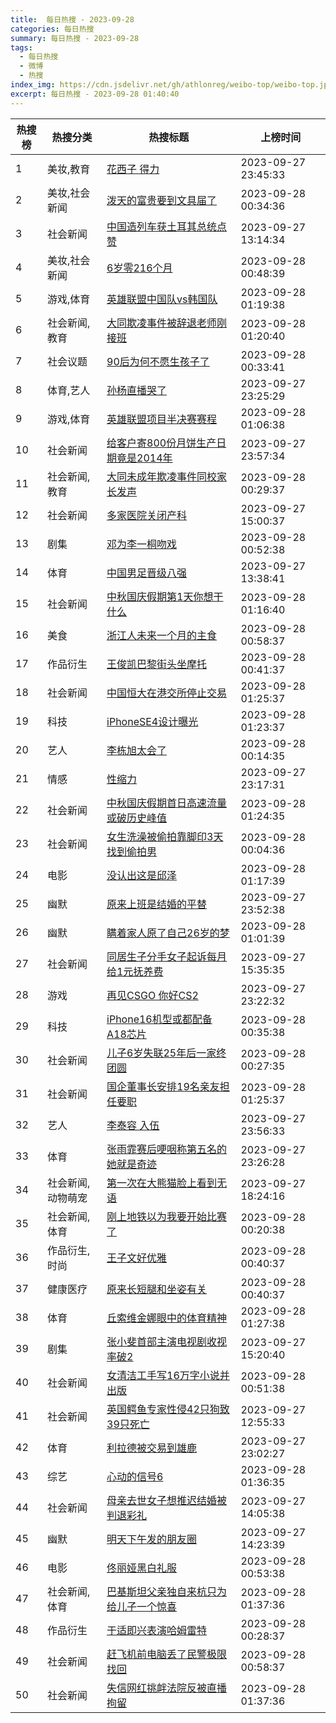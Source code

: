 ```yaml
---
title:  每日热搜 - 2023-09-28
categories: 每日热搜
summary: 每日热搜 - 2023-09-28
tags:
  - 每日热搜
  - 微博
  - 热搜
index_img: https://cdn.jsdelivr.net/gh/athlonreg/weibo-top/weibo-top.jpeg
excerpt: 每日热搜 - 2023-09-28 01:40:40
---
```


| 热搜榜 | 热搜分类 | 热搜标题 | 上榜时间 |
| --- | --- | --- | --- |
| 1 | 美妆,教育 | [花西子 得力](https://s.weibo.com/weibo%3Fq%3D%2523%E8%8A%B1%E8%A5%BF%E5%AD%90%20%E5%BE%97%E5%8A%9B%2523) | 2023-09-27 23:45:33 | 
| 2 | 美妆,社会新闻 | [泼天的富贵要到文具届了](https://s.weibo.com/weibo%3Fq%3D%2523%E6%B3%BC%E5%A4%A9%E7%9A%84%E5%AF%8C%E8%B4%B5%E8%A6%81%E5%88%B0%E6%96%87%E5%85%B7%E5%B1%8A%E4%BA%86%2523) | 2023-09-28 00:34:36 | 
| 3 | 社会新闻 | [中国造列车获土耳其总统点赞](https://s.weibo.com/weibo%3Fq%3D%2523%E4%B8%AD%E5%9B%BD%E9%80%A0%E5%88%97%E8%BD%A6%E8%8E%B7%E5%9C%9F%E8%80%B3%E5%85%B6%E6%80%BB%E7%BB%9F%E7%82%B9%E8%B5%9E%2523) | 2023-09-27 13:14:34 | 
| 4 | 美妆,社会新闻 | [6岁零216个月](https://s.weibo.com/weibo%3Fq%3D%25236%E5%B2%81%E9%9B%B6216%E4%B8%AA%E6%9C%88%2523) | 2023-09-28 00:48:39 | 
| 5 | 游戏,体育 | [英雄联盟中国队vs韩国队](https://s.weibo.com/weibo%3Fq%3D%2523%E8%8B%B1%E9%9B%84%E8%81%94%E7%9B%9F%E4%B8%AD%E5%9B%BD%E9%98%9Fvs%E9%9F%A9%E5%9B%BD%E9%98%9F%2523) | 2023-09-28 01:19:38 | 
| 6 | 社会新闻,教育 | [大同欺凌事件被辞退老师刚接班](https://s.weibo.com/weibo%3Fq%3D%2523%E5%A4%A7%E5%90%8C%E6%AC%BA%E5%87%8C%E4%BA%8B%E4%BB%B6%E8%A2%AB%E8%BE%9E%E9%80%80%E8%80%81%E5%B8%88%E5%88%9A%E6%8E%A5%E7%8F%AD%2523) | 2023-09-28 01:20:40 | 
| 7 | 社会议题 | [90后为何不愿生孩子了](https://s.weibo.com/weibo%3Fq%3D%252390%E5%90%8E%E4%B8%BA%E4%BD%95%E4%B8%8D%E6%84%BF%E7%94%9F%E5%AD%A9%E5%AD%90%E4%BA%86%2523) | 2023-09-28 00:33:41 | 
| 8 | 体育,艺人 | [孙杨直播哭了](https://s.weibo.com/weibo%3Fq%3D%2523%E5%AD%99%E6%9D%A8%E7%9B%B4%E6%92%AD%E5%93%AD%E4%BA%86%2523) | 2023-09-27 23:25:29 | 
| 9 | 游戏,体育 | [英雄联盟项目半决赛赛程](https://s.weibo.com/weibo%3Fq%3D%2523%E8%8B%B1%E9%9B%84%E8%81%94%E7%9B%9F%E9%A1%B9%E7%9B%AE%E5%8D%8A%E5%86%B3%E8%B5%9B%E8%B5%9B%E7%A8%8B%2523) | 2023-09-28 01:06:38 | 
| 10 | 社会新闻 | [给客户寄800份月饼生产日期竟是2014年](https://s.weibo.com/weibo%3Fq%3D%2523%E7%BB%99%E5%AE%A2%E6%88%B7%E5%AF%84800%E4%BB%BD%E6%9C%88%E9%A5%BC%E7%94%9F%E4%BA%A7%E6%97%A5%E6%9C%9F%E7%AB%9F%E6%98%AF2014%E5%B9%B4%2523) | 2023-09-27 23:57:34 | 
| 11 | 社会新闻,教育 | [大同未成年欺凌事件同校家长发声](https://s.weibo.com/weibo%3Fq%3D%2523%E5%A4%A7%E5%90%8C%E6%9C%AA%E6%88%90%E5%B9%B4%E6%AC%BA%E5%87%8C%E4%BA%8B%E4%BB%B6%E5%90%8C%E6%A0%A1%E5%AE%B6%E9%95%BF%E5%8F%91%E5%A3%B0%2523) | 2023-09-28 00:29:37 | 
| 12 | 社会新闻 | [多家医院关闭产科](https://s.weibo.com/weibo%3Fq%3D%2523%E5%A4%9A%E5%AE%B6%E5%8C%BB%E9%99%A2%E5%85%B3%E9%97%AD%E4%BA%A7%E7%A7%91%2523) | 2023-09-27 15:00:37 | 
| 13 | 剧集 | [邓为李一桐吻戏](https://s.weibo.com/weibo%3Fq%3D%2523%E9%82%93%E4%B8%BA%E6%9D%8E%E4%B8%80%E6%A1%90%E5%90%BB%E6%88%8F%2523) | 2023-09-28 00:52:38 | 
| 14 | 体育 | [中国男足晋级八强](https://s.weibo.com/weibo%3Fq%3D%2523%E4%B8%AD%E5%9B%BD%E7%94%B7%E8%B6%B3%E6%99%8B%E7%BA%A7%E5%85%AB%E5%BC%BA%2523) | 2023-09-27 13:38:41 | 
| 15 | 社会新闻 | [中秋国庆假期第1天你想干什么](https://s.weibo.com/weibo%3Fq%3D%2523%E4%B8%AD%E7%A7%8B%E5%9B%BD%E5%BA%86%E5%81%87%E6%9C%9F%E7%AC%AC1%E5%A4%A9%E4%BD%A0%E6%83%B3%E5%B9%B2%E4%BB%80%E4%B9%88%2523) | 2023-09-28 01:16:40 | 
| 16 | 美食 | [浙江人未来一个月的主食](https://s.weibo.com/weibo%3Fq%3D%2523%E6%B5%99%E6%B1%9F%E4%BA%BA%E6%9C%AA%E6%9D%A5%E4%B8%80%E4%B8%AA%E6%9C%88%E7%9A%84%E4%B8%BB%E9%A3%9F%2523) | 2023-09-28 00:58:37 | 
| 17 | 作品衍生 | [王俊凯巴黎街头坐摩托](https://s.weibo.com/weibo%3Fq%3D%2523%E7%8E%8B%E4%BF%8A%E5%87%AF%E5%B7%B4%E9%BB%8E%E8%A1%97%E5%A4%B4%E5%9D%90%E6%91%A9%E6%89%98%2523) | 2023-09-28 00:41:37 | 
| 18 | 社会新闻 | [中国恒大在港交所停止交易](https://s.weibo.com/weibo%3Fq%3D%2523%E4%B8%AD%E5%9B%BD%E6%81%92%E5%A4%A7%E5%9C%A8%E6%B8%AF%E4%BA%A4%E6%89%80%E5%81%9C%E6%AD%A2%E4%BA%A4%E6%98%93%2523) | 2023-09-28 01:25:37 | 
| 19 | 科技 | [iPhoneSE4设计曝光](https://s.weibo.com/weibo%3Fq%3D%2523iPhoneSE4%E8%AE%BE%E8%AE%A1%E6%9B%9D%E5%85%89%2523) | 2023-09-28 01:23:37 | 
| 20 | 艺人 | [李栋旭太会了](https://s.weibo.com/weibo%3Fq%3D%2523%E6%9D%8E%E6%A0%8B%E6%97%AD%E5%A4%AA%E4%BC%9A%E4%BA%86%2523) | 2023-09-28 00:14:35 | 
| 21 | 情感 | [性缩力](https://s.weibo.com/weibo%3Fq%3D%2523%E6%80%A7%E7%BC%A9%E5%8A%9B%2523) | 2023-09-27 23:17:31 | 
| 22 | 社会新闻 | [中秋国庆假期首日高速流量或破历史峰值](https://s.weibo.com/weibo%3Fq%3D%2523%E4%B8%AD%E7%A7%8B%E5%9B%BD%E5%BA%86%E5%81%87%E6%9C%9F%E9%A6%96%E6%97%A5%E9%AB%98%E9%80%9F%E6%B5%81%E9%87%8F%E6%88%96%E7%A0%B4%E5%8E%86%E5%8F%B2%E5%B3%B0%E5%80%BC%2523) | 2023-09-28 01:24:35 | 
| 23 | 社会新闻 | [女生洗澡被偷拍靠脚印3天找到偷拍男](https://s.weibo.com/weibo%3Fq%3D%2523%E5%A5%B3%E7%94%9F%E6%B4%97%E6%BE%A1%E8%A2%AB%E5%81%B7%E6%8B%8D%E9%9D%A0%E8%84%9A%E5%8D%B03%E5%A4%A9%E6%89%BE%E5%88%B0%E5%81%B7%E6%8B%8D%E7%94%B7%2523) | 2023-09-28 00:04:36 | 
| 24 | 电影 | [没认出这是邱泽](https://s.weibo.com/weibo%3Fq%3D%2523%E6%B2%A1%E8%AE%A4%E5%87%BA%E8%BF%99%E6%98%AF%E9%82%B1%E6%B3%BD%2523) | 2023-09-28 01:17:39 | 
| 25 | 幽默 | [原来上班是结婚的平替](https://s.weibo.com/weibo%3Fq%3D%2523%E5%8E%9F%E6%9D%A5%E4%B8%8A%E7%8F%AD%E6%98%AF%E7%BB%93%E5%A9%9A%E7%9A%84%E5%B9%B3%E6%9B%BF%2523) | 2023-09-27 23:52:38 | 
| 26 | 幽默 | [瞒着家人原了自己26岁的梦](https://s.weibo.com/weibo%3Fq%3D%2523%E7%9E%92%E7%9D%80%E5%AE%B6%E4%BA%BA%E5%8E%9F%E4%BA%86%E8%87%AA%E5%B7%B126%E5%B2%81%E7%9A%84%E6%A2%A6%2523) | 2023-09-28 01:01:39 | 
| 27 | 社会新闻 | [同居生子分手女子起诉每月给1元抚养费](https://s.weibo.com/weibo%3Fq%3D%2523%E5%90%8C%E5%B1%85%E7%94%9F%E5%AD%90%E5%88%86%E6%89%8B%E5%A5%B3%E5%AD%90%E8%B5%B7%E8%AF%89%E6%AF%8F%E6%9C%88%E7%BB%991%E5%85%83%E6%8A%9A%E5%85%BB%E8%B4%B9%2523) | 2023-09-27 15:35:35 | 
| 28 | 游戏 | [再见CSGO 你好CS2](https://s.weibo.com/weibo%3Fq%3D%2523%E5%86%8D%E8%A7%81CSGO%20%E4%BD%A0%E5%A5%BDCS2%2523) | 2023-09-27 23:22:32 | 
| 29 | 科技 | [iPhone16机型或都配备A18芯片](https://s.weibo.com/weibo%3Fq%3D%2523iPhone16%E6%9C%BA%E5%9E%8B%E6%88%96%E9%83%BD%E9%85%8D%E5%A4%87A18%E8%8A%AF%E7%89%87%2523) | 2023-09-28 00:35:38 | 
| 30 | 社会新闻 | [儿子6岁失联25年后一家终团圆](https://s.weibo.com/weibo%3Fq%3D%2523%E5%84%BF%E5%AD%906%E5%B2%81%E5%A4%B1%E8%81%9425%E5%B9%B4%E5%90%8E%E4%B8%80%E5%AE%B6%E7%BB%88%E5%9B%A2%E5%9C%86%2523) | 2023-09-28 00:27:35 | 
| 31 | 社会新闻 | [国企董事长安排19名亲友担任要职](https://s.weibo.com/weibo%3Fq%3D%2523%E5%9B%BD%E4%BC%81%E8%91%A3%E4%BA%8B%E9%95%BF%E5%AE%89%E6%8E%9219%E5%90%8D%E4%BA%B2%E5%8F%8B%E6%8B%85%E4%BB%BB%E8%A6%81%E8%81%8C%2523) | 2023-09-28 01:25:37 | 
| 32 | 艺人 | [李泰容 入伍](https://s.weibo.com/weibo%3Fq%3D%2523%E6%9D%8E%E6%B3%B0%E5%AE%B9%20%E5%85%A5%E4%BC%8D%2523) | 2023-09-27 23:56:33 | 
| 33 | 体育 | [张雨霏赛后哽咽称第五名的她就是奇迹](https://s.weibo.com/weibo%3Fq%3D%2523%E5%BC%A0%E9%9B%A8%E9%9C%8F%E8%B5%9B%E5%90%8E%E5%93%BD%E5%92%BD%E7%A7%B0%E7%AC%AC%E4%BA%94%E5%90%8D%E7%9A%84%E5%A5%B9%E5%B0%B1%E6%98%AF%E5%A5%87%E8%BF%B9%2523) | 2023-09-27 23:26:28 | 
| 34 | 社会新闻,动物萌宠 | [第一次在大熊猫脸上看到无语](https://s.weibo.com/weibo%3Fq%3D%2523%E7%AC%AC%E4%B8%80%E6%AC%A1%E5%9C%A8%E5%A4%A7%E7%86%8A%E7%8C%AB%E8%84%B8%E4%B8%8A%E7%9C%8B%E5%88%B0%E6%97%A0%E8%AF%AD%2523) | 2023-09-27 18:24:16 | 
| 35 | 社会新闻,体育 | [刚上地铁以为我要开始比赛了](https://s.weibo.com/weibo%3Fq%3D%2523%E5%88%9A%E4%B8%8A%E5%9C%B0%E9%93%81%E4%BB%A5%E4%B8%BA%E6%88%91%E8%A6%81%E5%BC%80%E5%A7%8B%E6%AF%94%E8%B5%9B%E4%BA%86%2523) | 2023-09-28 00:20:38 | 
| 36 | 作品衍生,时尚 | [王子文好优雅](https://s.weibo.com/weibo%3Fq%3D%2523%E7%8E%8B%E5%AD%90%E6%96%87%E5%A5%BD%E4%BC%98%E9%9B%85%2523) | 2023-09-28 00:40:37 | 
| 37 | 健康医疗 | [原来长短腿和坐姿有关](https://s.weibo.com/weibo%3Fq%3D%2523%E5%8E%9F%E6%9D%A5%E9%95%BF%E7%9F%AD%E8%85%BF%E5%92%8C%E5%9D%90%E5%A7%BF%E6%9C%89%E5%85%B3%2523) | 2023-09-28 00:40:37 | 
| 38 | 体育 | [丘索维金娜眼中的体育精神](https://s.weibo.com/weibo%3Fq%3D%2523%E4%B8%98%E7%B4%A2%E7%BB%B4%E9%87%91%E5%A8%9C%E7%9C%BC%E4%B8%AD%E7%9A%84%E4%BD%93%E8%82%B2%E7%B2%BE%E7%A5%9E%2523) | 2023-09-28 01:27:38 | 
| 39 | 剧集 | [张小斐首部主演电视剧收视率破2](https://s.weibo.com/weibo%3Fq%3D%2523%E5%BC%A0%E5%B0%8F%E6%96%90%E9%A6%96%E9%83%A8%E4%B8%BB%E6%BC%94%E7%94%B5%E8%A7%86%E5%89%A7%E6%94%B6%E8%A7%86%E7%8E%87%E7%A0%B42%2523) | 2023-09-27 15:20:40 | 
| 40 | 社会新闻 | [女清洁工手写16万字小说并出版](https://s.weibo.com/weibo%3Fq%3D%2523%E5%A5%B3%E6%B8%85%E6%B4%81%E5%B7%A5%E6%89%8B%E5%86%9916%E4%B8%87%E5%AD%97%E5%B0%8F%E8%AF%B4%E5%B9%B6%E5%87%BA%E7%89%88%2523) | 2023-09-28 00:51:38 | 
| 41 | 社会新闻 | [英国鳄鱼专家性侵42只狗致39只死亡](https://s.weibo.com/weibo%3Fq%3D%2523%E8%8B%B1%E5%9B%BD%E9%B3%84%E9%B1%BC%E4%B8%93%E5%AE%B6%E6%80%A7%E4%BE%B542%E5%8F%AA%E7%8B%97%E8%87%B439%E5%8F%AA%E6%AD%BB%E4%BA%A1%2523) | 2023-09-27 12:55:33 | 
| 42 | 体育 | [利拉德被交易到雄鹿](https://s.weibo.com/weibo%3Fq%3D%2523%E5%88%A9%E6%8B%89%E5%BE%B7%E8%A2%AB%E4%BA%A4%E6%98%93%E5%88%B0%E9%9B%84%E9%B9%BF%2523) | 2023-09-27 23:02:27 | 
| 43 | 综艺 | [心动的信号6](https://s.weibo.com/weibo%3Fq%3D%2523%E5%BF%83%E5%8A%A8%E7%9A%84%E4%BF%A1%E5%8F%B76%2523) | 2023-09-28 01:36:35 | 
| 44 | 社会新闻 | [母亲去世女子想推迟结婚被判退彩礼](https://s.weibo.com/weibo%3Fq%3D%2523%E6%AF%8D%E4%BA%B2%E5%8E%BB%E4%B8%96%E5%A5%B3%E5%AD%90%E6%83%B3%E6%8E%A8%E8%BF%9F%E7%BB%93%E5%A9%9A%E8%A2%AB%E5%88%A4%E9%80%80%E5%BD%A9%E7%A4%BC%2523) | 2023-09-27 14:05:38 | 
| 45 | 幽默 | [明天下午发的朋友圈](https://s.weibo.com/weibo%3Fq%3D%2523%E6%98%8E%E5%A4%A9%E4%B8%8B%E5%8D%88%E5%8F%91%E7%9A%84%E6%9C%8B%E5%8F%8B%E5%9C%88%2523) | 2023-09-27 14:23:39 | 
| 46 | 电影 | [佟丽娅黑白礼服](https://s.weibo.com/weibo%3Fq%3D%2523%E4%BD%9F%E4%B8%BD%E5%A8%85%E9%BB%91%E7%99%BD%E7%A4%BC%E6%9C%8D%2523) | 2023-09-28 00:53:38 | 
| 47 | 社会新闻,体育 | [巴基斯坦父亲独自来杭只为给儿子一个惊喜](https://s.weibo.com/weibo%3Fq%3D%2523%E5%B7%B4%E5%9F%BA%E6%96%AF%E5%9D%A6%E7%88%B6%E4%BA%B2%E7%8B%AC%E8%87%AA%E6%9D%A5%E6%9D%AD%E5%8F%AA%E4%B8%BA%E7%BB%99%E5%84%BF%E5%AD%90%E4%B8%80%E4%B8%AA%E6%83%8A%E5%96%9C%2523) | 2023-09-28 01:37:36 | 
| 48 | 作品衍生 | [于适即兴表演哈姆雷特](https://s.weibo.com/weibo%3Fq%3D%2523%E4%BA%8E%E9%80%82%E5%8D%B3%E5%85%B4%E8%A1%A8%E6%BC%94%E5%93%88%E5%A7%86%E9%9B%B7%E7%89%B9%2523) | 2023-09-28 00:28:37 | 
| 49 | 社会新闻 | [赶飞机前电脑丢了民警极限找回](https://s.weibo.com/weibo%3Fq%3D%2523%E8%B5%B6%E9%A3%9E%E6%9C%BA%E5%89%8D%E7%94%B5%E8%84%91%E4%B8%A2%E4%BA%86%E6%B0%91%E8%AD%A6%E6%9E%81%E9%99%90%E6%89%BE%E5%9B%9E%2523) | 2023-09-28 00:58:37 | 
| 50 | 社会新闻 | [失信网红挑衅法院反被直播拘留](https://s.weibo.com/weibo%3Fq%3D%2523%E5%A4%B1%E4%BF%A1%E7%BD%91%E7%BA%A2%E6%8C%91%E8%A1%85%E6%B3%95%E9%99%A2%E5%8F%8D%E8%A2%AB%E7%9B%B4%E6%92%AD%E6%8B%98%E7%95%99%2523) | 2023-09-28 01:37:36 | 
